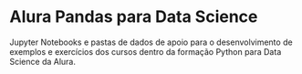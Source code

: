 # Alura Pandas para Data Science

Jupyter Notebooks e pastas de dados de apoio para o desenvolvimento de exemplos e exercícios dos cursos dentro da formação Python para Data Science da Alura.

